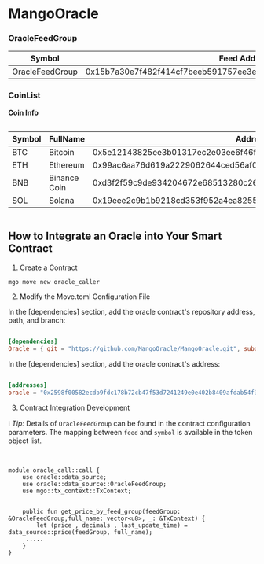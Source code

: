 # MangoOracle 

###  OracleFeedGroup
| Symbol          | Feed Address                                                           |
| --------------- | ------------------------------------------------------------------ |
| OracleFeedGroup | 0x15b7a30e7f482f414cf7beeb591757ee3e6c5b28626123aa378abc8384742791 |

### CoinList
<strong> Coin Info</strong>
<div style="overflow-x: auto; max-height: 500px;">
<table>
    <thead>
        <tr>
            <th>Symbol</th>
            <th>FullName</th>
            <th>Address</th>
        </tr>
    </thead>
    <tbody>
        <tr>
            <td>BTC</td>
            <td>Bitcoin</td>
            <td>0x5e12143825ee3b01317ec2e03ee6f46fef495889c96dacedab8b9be8e965459d</td>
        </tr>
        <tr>
            <td>ETH</td>
            <td>Ethereum</td>
            <td>0x99ac6aa76d619a2229062644ced56af0c0dbac12d96277fef88f73fe7acb379c</td>
        </tr>
        <tr>
            <td>BNB</td>
            <td>Binance Coin</td>
            <td>0xd3f2f59c9de934204672e68513280c26fca58857557ca0afcfee369ba743fed8</td>
        </tr>
        <tr>
            <td>SOL</td>
            <td>Solana</td>
            <td>0x19eee2c9b1b9218cd353f952a4ea8255c72681fff981a5f1d41c18748c7a182e</td>
        </tr>
    </tbody>
</table>
</div>



## How to Integrate an Oracle into Your Smart Contract

1. Create a Contract

```bash
mgo move new oracle_caller
```


2. Modify the Move.toml Configuration File

In the [dependencies] section, add the oracle contract's repository address, path, and branch:

```toml

[dependencies]
Oracle = { git = "https://github.com/MangoOracle/MangoOracle.git", subdir = "oracle", rev = "mainnet_1.0.3" }
```


In the  [dependencies] section, add the oracle contract's  address:

```toml

[addresses]
oracle = "0x2598f00582ecdb9fdc178b72cb47f53d7241249e0e402b8409afdab54f3b2c90"
```

3. Contract Integration Development


<p class="mx-auto w-full decoration-primary/6 max-w-3xl page-api-block:ml-0">ℹ️ <i class="font-italic">Tip:</i> Details of <code class="py-[1px] px-1.5 min-w-[1.625rem] justify-center items-center ring-1 ring-inset ring-tint bg-tint rounded text-[.875em] leading-[calc(max(1.20em,1.25rem))]">OracleFeedGroup</code> can be found in the contract configuration parameters.
The mapping between <code class="py-[1px] px-1.5 min-w-[1.625rem] justify-center items-center ring-1 ring-inset ring-tint bg-tint rounded text-[.875em] leading-[calc(max(1.20em,1.25rem))]">feed</code> and <code class="py-[1px] px-1.5 min-w-[1.625rem] justify-center items-center ring-1 ring-inset ring-tint bg-tint rounded text-[.875em] leading-[calc(max(1.20em,1.25rem))]">symbol</code> is available in the token object list.</p>

<br>


```move
module oracle_call::call {
    use oracle::data_source;
    use oracle::data_source::OracleFeedGroup;
    use mgo::tx_context::TxContext;


    public fun get_price_by_feed_group(feedGroup: &OracleFeedGroup,full_name: vector<u8>, _: &TxContext) { 
        let (price , decimals , last_update_time) = data_source::price(feedGroup, full_name);
     .....
    }
}
```
